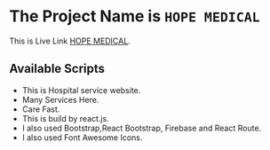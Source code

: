 # The Project Name is `HOPE MEDICAL`

This is Live Link [HOPE MEDICAL](https://health-and-hope-hospital.web.app).

## Available Scripts

- This is Hospital service website.
- Many Services Here.
- Care Fast.
- This is build by react.js.
- I also used Bootstrap,React Bootstrap, Firebase and React Route.
- I also used Font Awesome Icons.
